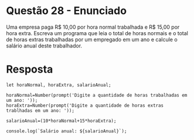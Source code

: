# **Questão 28 - Enunciado**
Uma empresa paga R$ 10,00 por hora normal trabalhada e R$ 15,00 por hora extra. Escreva um programa que leia o total de horas normais e o total de horas extras
trabalhadas por um empregado em um ano e calcule o salário anual deste trabalhador.

# **Resposta**
```
let horaNormal, horaExtra, salarioAnual;

horaNormal=Number(prompt('Digite a quantidade de horas trabalhadas em um ano: '));
horaExtra=Number(prompt('Digite a quantidade de horas extras trablhadas em um ano: '));

salarioAnual=(10*horaNormal+15*horaExtra);

console.log(`Salário anual: ${salarioAnual}`);
```
